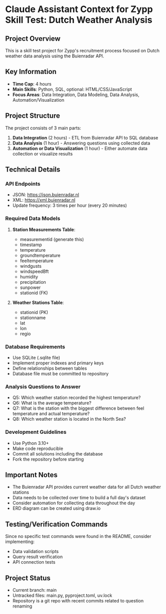 # Claude Assistant Context for Zypp Skill Test: Dutch Weather Analysis

## Project Overview
This is a skill test project for Zypp's recruitment process focused on Dutch weather data analysis using the Buienradar API.

## Key Information
- **Time Cap**: 4 hours
- **Main Skills**: Python, SQL, optional: HTML/CSS/JavaScript
- **Focus Areas**: Data Integration, Data Modeling, Data Analysis, Automation/Visualization

## Project Structure
The project consists of 3 main parts:
1. **Data Integration** (2 hours) - ETL from Buienradar API to SQL database
2. **Data Analysis** (1 hour) - Answering questions using collected data
3. **Automation or Data Visualization** (1 hour) - Either automate data collection or visualize results

## Technical Details

### API Endpoints
- JSON: https://json.buienradar.nl
- XML: https://xml.buienradar.nl
- Update frequency: 3 times per hour (every 20 minutes)

### Required Data Models
1. **Station Measurements Table**:
   - measurementid (generate this)
   - timestamp
   - temperature
   - groundtemperature
   - feeltemperature
   - windgusts
   - windspeedBft
   - humidity
   - precipitation
   - sunpower
   - stationid (FK)

2. **Weather Stations Table**:
   - stationid (PK)
   - stationname
   - lat
   - lon
   - regio

### Database Requirements
- Use SQLite (.sqlite file)
- Implement proper indexes and primary keys
- Define relationships between tables
- Database file must be committed to repository

### Analysis Questions to Answer
- Q5: Which weather station recorded the highest temperature?
- Q6: What is the average temperature?
- Q7: What is the station with the biggest difference between feel temperature and actual temperature?
- Q8: Which weather station is located in the North Sea?

### Development Guidelines
- Use Python 3.10+
- Make code reproducible
- Commit all solutions including the database
- Fork the repository before starting

## Important Notes
- The Buienradar API provides current weather data for all Dutch weather stations
- Data needs to be collected over time to build a full day's dataset
- Consider automation for collecting data throughout the day
- ERD diagram can be created using draw.io

## Testing/Verification Commands
Since no specific test commands were found in the README, consider implementing:
- Data validation scripts
- Query result verification
- API connection tests

## Project Status
- Current branch: main
- Untracked files: main.py, pyproject.toml, uv.lock
- Repository is a git repo with recent commits related to question renaming
